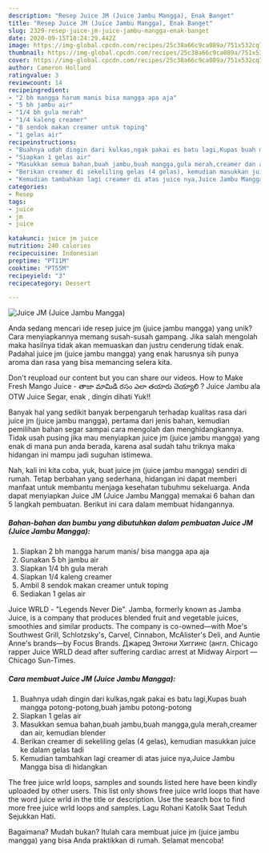 ```yaml
---
description: "Resep Juice JM (Juice Jambu Mangga), Enak Banget"
title: "Resep Juice JM (Juice Jambu Mangga), Enak Banget"
slug: 2329-resep-juice-jm-juice-jambu-mangga-enak-banget
date: 2020-09-15T18:24:29.442Z
image: https://img-global.cpcdn.com/recipes/25c38a66c9ca089a/751x532cq70/juice-jm-juice-jambu-mangga-foto-resep-utama.jpg
thumbnail: https://img-global.cpcdn.com/recipes/25c38a66c9ca089a/751x532cq70/juice-jm-juice-jambu-mangga-foto-resep-utama.jpg
cover: https://img-global.cpcdn.com/recipes/25c38a66c9ca089a/751x532cq70/juice-jm-juice-jambu-mangga-foto-resep-utama.jpg
author: Cameron Holland
ratingvalue: 3
reviewcount: 14
recipeingredient:
- "2 bh mangga harum manis bisa mangga apa aja"
- "5 bh jambu air"
- "1/4 bh gula merah"
- "1/4 kaleng creamer"
- "8 sendok makan creamer untuk toping"
- "1 gelas air"
recipeinstructions:
- "Buahnya udah dingin dari kulkas,ngak pakai es batu lagi,Kupas buah mangga potong-potong,buah jambu potong-potong"
- "Siapkan 1 gelas air"
- "Masukkan semua bahan,buah jambu,buah mangga,gula merah,creamer dan air, kemudian blender"
- "Berikan creamer di sekeliling gelas (4 gelas), kemudian masukkan juice ke dalam gelas tadi"
- "Kemudian tambahkan lagi creamer di atas juice nya,Juice Jambu Mangga bisa di hidangkan"
categories:
- Resep
tags:
- juice
- jm
- juice

katakunci: juice jm juice 
nutrition: 240 calories
recipecuisine: Indonesian
preptime: "PT11M"
cooktime: "PT55M"
recipeyield: "3"
recipecategory: Dessert

---
```



![Juice JM (Juice Jambu Mangga)](https://img-global.cpcdn.com/recipes/25c38a66c9ca089a/751x532cq70/juice-jm-juice-jambu-mangga-foto-resep-utama.jpg)

Anda sedang mencari ide resep juice jm (juice jambu mangga) yang unik? Cara menyiapkannya memang susah-susah gampang. Jika salah mengolah maka hasilnya tidak akan memuaskan dan justru cenderung tidak enak. Padahal juice jm (juice jambu mangga) yang enak harusnya sih punya aroma dan rasa yang bisa memancing selera kita.

Don&#39;t reupload our content but you can share our videos. How to Make Fresh Mango Juice - తాజా మామిడి రసం ఎలా తయారు చెయ్యాలి ? Juice Jambu ala OTW Juice Segar, enak , dingin dihati Yuk!!

Banyak hal yang sedikit banyak berpengaruh terhadap kualitas rasa dari juice jm (juice jambu mangga), pertama dari jenis bahan, kemudian pemilihan bahan segar sampai cara mengolah dan menghidangkannya. Tidak usah pusing jika mau menyiapkan juice jm (juice jambu mangga) yang enak di mana pun anda berada, karena asal sudah tahu triknya maka hidangan ini mampu jadi suguhan istimewa.


Nah, kali ini kita coba, yuk, buat juice jm (juice jambu mangga) sendiri di rumah. Tetap berbahan yang sederhana, hidangan ini dapat memberi manfaat untuk membantu menjaga kesehatan tubuhmu sekeluarga. Anda dapat menyiapkan Juice JM (Juice Jambu Mangga) memakai 6 bahan dan 5 langkah pembuatan. Berikut ini cara dalam membuat hidangannya.

<!--inarticleads1-->

##### Bahan-bahan dan bumbu yang dibutuhkan dalam pembuatan Juice JM (Juice Jambu Mangga):

1. Siapkan 2 bh mangga harum manis/ bisa mangga apa aja
1. Gunakan 5 bh jambu air
1. Siapkan 1/4 bh gula merah
1. Siapkan 1/4 kaleng creamer
1. Ambil 8 sendok makan creamer untuk toping
1. Sediakan 1 gelas air


Juice WRLD - &#34;Legends Never Die&#34;. Jamba, formerly known as Jamba Juice, is a company that produces blended fruit and vegetable juices, smoothies and similar products. The company is co-owned—with Moe&#39;s Southwest Grill, Schlotzsky&#39;s, Carvel, Cinnabon, McAlister&#39;s Deli, and Auntie Anne&#39;s brands—by Focus Brands. Джаред Энтони Хиггинс (англ. Chicago rapper Juice WRLD dead after suffering cardiac arrest at Midway Airport — Chicago Sun-Times. 

<!--inarticleads2-->

##### Cara membuat Juice JM (Juice Jambu Mangga):

1. Buahnya udah dingin dari kulkas,ngak pakai es batu lagi,Kupas buah mangga potong-potong,buah jambu potong-potong
1. Siapkan 1 gelas air
1. Masukkan semua bahan,buah jambu,buah mangga,gula merah,creamer dan air, kemudian blender
1. Berikan creamer di sekeliling gelas (4 gelas), kemudian masukkan juice ke dalam gelas tadi
1. Kemudian tambahkan lagi creamer di atas juice nya,Juice Jambu Mangga bisa di hidangkan


The free juice wrld loops, samples and sounds listed here have been kindly uploaded by other users. This list only shows free juice wrld loops that have the word juice wrld in the title or description. Use the search box to find more free juice wrld loops and samples. Lagu Rohani Katolik Saat Teduh Sejukkan Hati. 

Bagaimana? Mudah bukan? Itulah cara membuat juice jm (juice jambu mangga) yang bisa Anda praktikkan di rumah. Selamat mencoba!
